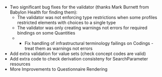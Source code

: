 * Two significant bug fixes for the validator (thanks Mark Burnett from Babylon Health for finding them):
  * The validator was not enforcing type restrictions when some profiles restricted elements with choices to a single type
  * The validator was only creating warnings not errors for required bindings on some Quantities 
  * + Fix handling of infrastructural terminology failings on Codings - treat them as warnings not errors 
* Add extra validation for value sets (check concept codes are valid) 
* Add extra code to check derivation consisteny for SearchParameter resources
* More Improvements to Questionnaire Rendering

